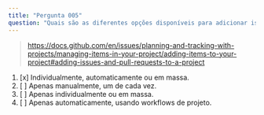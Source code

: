 ```yaml
---
title: "Pergunta 005"
question: "Quais são as diferentes opções disponíveis para adicionar issues e pull requests a um quadro de Projeto no GitHub?"
---
```


> https://docs.github.com/en/issues/planning-and-tracking-with-projects/managing-items-in-your-project/adding-items-to-your-project#adding-issues-and-pull-requests-to-a-project
1. [x] Individualmente, automaticamente ou em massa.
1. [ ] Apenas manualmente, um de cada vez.
1. [ ] Apenas individualmente ou em massa.
1. [ ] Apenas automaticamente, usando workflows de projeto.

